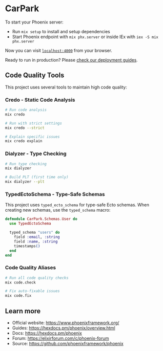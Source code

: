 # CarPark

To start your Phoenix server:

- Run `mix setup` to install and setup dependencies
- Start Phoenix endpoint with `mix phx.server` or inside IEx with `iex -S mix phx.server`

Now you can visit [`localhost:4000`](http://localhost:4000) from your browser.

Ready to run in production? Please [check our deployment guides](https://hexdocs.pm/phoenix/deployment.html).

## Code Quality Tools

This project uses several tools to maintain high code quality:

### Credo - Static Code Analysis

```bash
# Run code analysis
mix credo

# Run with strict settings
mix credo --strict

# Explain specific issues
mix credo explain
```

### Dialyzer - Type Checking

```bash
# Run type checking
mix dialyzer

# Build PLT (first time only)
mix dialyzer --plt
```

### TypedEctoSchema - Type-Safe Schemas

This project uses `typed_ecto_schema` for type-safe Ecto schemas. When creating new schemas, use the `typed_schema` macro:

```elixir
defmodule CarPark.Schemas.User do
  use TypedEctoSchema

  typed_schema "users" do
    field :email, :string
    field :name, :string
    timestamps()
  end
end
```

### Code Quality Aliases

```bash
# Run all code quality checks
mix code.check

# Fix auto-fixable issues
mix code.fix
```

## Learn more

- Official website: https://www.phoenixframework.org/
- Guides: https://hexdocs.pm/phoenix/overview.html
- Docs: https://hexdocs.pm/phoenix
- Forum: https://elixirforum.com/c/phoenix-forum
- Source: https://github.com/phoenixframework/phoenix
